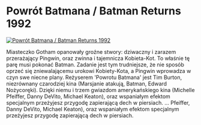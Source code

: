 Powrót Batmana / Batman Returns 1992 
=============
[![Powrót Batmana / Batman Returns 1992 ](http://vidos.pl/images/player.gif)](http://vidos.pl/powrot-batmana-batman-returns-1992)

 Miasteczko Gotham opanowały groźne stwory: dziwaczny i zarazem przerażający Pingwin, oraz zwinna i tajemnicza Kobieta-Kot. To właśnie tę parę musi pokonać Batman. Zadanie jest tym trudniejsze, że nie sposób oprzeć się zniewalającemu urokowi Kobiety-Kota, a Pingwin wprowadza w czyn swe niecne plany. Reżyserem 'Powrotu Batmana' jest Tim Burton, niezrównany czarodziej kina (Marsjanie atakują, Batman, Edward Nożycoręki). Dzięki niemu i trzem gwiazdom amerykańskiego kina (Michelle Pfeiffer, Danny DeVito, Michael Keaton), oraz wspaniałym efektom specjalnym przeżyjesz przygodę zapierającą dech w piersiach.   ... Pfeiffer, Danny DeVito, Michael Keaton), oraz wspaniałym efektom specjalnym przeżyjesz przygodę zapierającą dech w piersiach.
